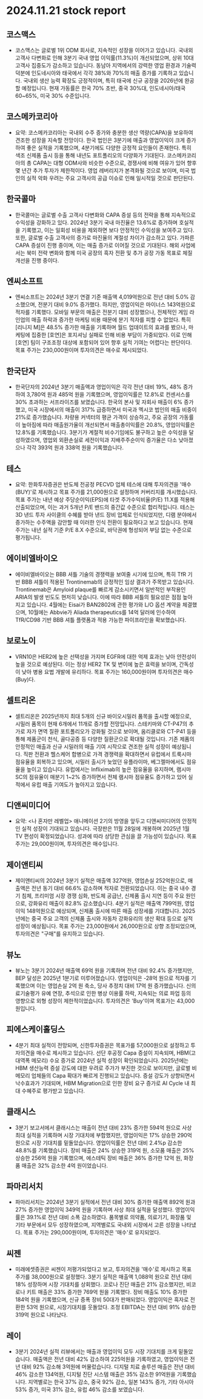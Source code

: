 # 2024.11.21 stock report
## 코스맥스
- 코스맥스는 글로벌 1위 ODM 회사로, 지속적인 성장을 이어가고 있습니다. 국내외 고객사 다변화로 인해 3분기 국내 영업 이익률(11.3%)이 개선되었으며, 상위 10대 고객사 집중도가 감소하고 있습니다. 동남아 지역에서의 강력한 영업 환경과 기술력 덕분에 인도네시아와 태국에서 각각 38%와 70%의 매출 증가를 기록하고 있습니다. 국내외 생산 능력 확장도 긍정적이며, 특히 태국에 신규 공장을 2026년에 완공할 예정입니다. 현재 가동률은 한국 70% 초반, 중국 30%대, 인도네시아/태국 60~65%, 미국 30% 수준입니다.
## 코스메카코리아
- 요약: 코스메카코리아는 국내외 수주 증가와 충분한 생산 역량(CAPA)을 보유하여 견조한 성장을 지속할 전망이다. 한국 법인은 3분기에 매출과 영업이익이 크게 증가하여 좋은 실적을 기록했으며, 4분기에도 다양한 긍정적 요인들이 존재한다. 특히 색조 신제품 출시 등을 통해 내년도 포트폴리오의 다양화가 기대된다. 코스메카코리아의 총 CAPA는 대형 ODM사와 비슷한 수준으로, 경쟁사에 비해 여유가 있어 향후 몇 년간 추가 투자가 제한적이다. 영업 레버리지가 본격화될 것으로 보이며, 미국 법인의 실적 악화 우려는 주요 고객사의 공급 이슈로 인해 일시적일 것으로 판단된다.
## 한국콜마
- 한국콜마는 글로벌 수출 고객사 다변화와 CAPA 증설 등의 전략을 통해 지속적으로 수익성을 강화하고 있다. 2024년 3분기 국내 마진율은 13.6%로 증가하며 호실적을 기록했고, 이는 일회성 비용을 제외하면 보다 안정적인 수익성을 보여주고 있다. 또한, 글로벌 수출 고객사의 증가로 마진율의 계절성 차이가 감소하고 있다. 가파른 CAPA 증설이 진행 중이며, 이는 매출 증가로 이어질 것으로 기대된다. 해외 사업에서는 북미 전략 변화와 함께 미국 공장의 흑자 전환 및 추가 공장 가동 목표로 체질 개선을 진행 중이다.
## 엔씨소프트
- 엔씨소프트는 2024년 3분기 연결 기준 매출액 4,019억원으로 전년 대비 5.0% 감소했으며, 전분기 대비 9.0% 증가했다. 하지만, 영업이익은 마이너스 143억원으로 적자를 기록했다. 모바일 부문의 매출은 전분기 대비 성장했으나, 전체적인 게임 라인업의 매출 하락과 증가한 마케팅 비용 때문에 분기 적자를 피할 수 없었다. 특히 [리니지 M]은 48.5% 증가한 매출을 기록하며 월드 업데이트의 효과를 봤으나, 마케팅에 집중한 [호연]은 포지셔닝 실패로 인해 비용 부담이 가중되었다. 이로 인해 [호연] 팀이 구조조정 대상에 포함되어 있어 향후 실적 기여는 어렵다는 판단이다. 목표 주가는 230,000원이며 투자의견은 매수로 제시되었다.
## 한국단자
- 한국단자의 2024년 3분기 매출액과 영업이익은 각각 전년 대비 19%, 48% 증가하여 3,780억 원과 485억 원을 기록했으며, 영업이익률은 12.8%로 컨센서스를 30% 초과하는 서프라이즈를 보였습니다. 한국의 본사 및 자회사 매출이 6% 증가했고, 미국 시장에서의 매출이 317% 급증하면서 미국과 멕시코 법인의 매출 비중이 21%로 증가했습니다. 차량용 커넥터의 평균 가격이 상승하고, 주요 공장의 가동률이 높아짐에 따라 매출원가율이 개선되면서 매출총이익률은 20.8%, 영업이익률은 12.8%를 기록했습니다. 3분기가 계절적 비수기임에도 불구하고 높은 수익성을 달성하였으며, 영업외 외환손실로 세전이익과 지배주주순이익 증가율은 다소 낮아졌으나 각각 393억 원과 338억 원을 기록했습니다.
## 테스
- 요약: 한화투자증권은 반도체 전공정 PECVD 업체 테스에 대해 투자의견을 '매수(BUY)'로 제시하고 목표 주가를 21,000원으로 설정하며 커버리지를 개시했습니다. 목표 주가는 내년 예상 주당순이익(EPS)에 타겟 주가수익비율(P/E) 11.X를 적용해 산출되었으며, 이는 과거 5개년 P/E 밴드의 중간값 수준으로 합리적입니다. 테스는 3D 낸드 투자 사이클의 수혜를 받아 낸드 장비 업체로 인식되었지만, 디램 분야에서 증가하는 수주액을 감안할 때 이러한 인식 전환이 필요하다고 보고 있습니다. 현재 주가는 내년 실적 기준 P/E 8.X 수준으로, 바닥권에 형성되어 부담 없는 수준으로 평가됩니다.

## 에이비엘바이오
- 에이비엘바이오는 BBB 셔틀 기술의 경쟁력을 보여줄 시기에 있으며, 특히 TfR 기반 BBB 셔틀이 적용된 Trontinemab의 긍정적인 임상 결과가 주목받고 있습니다. Trontinemab은 Amyloid plaque를 빠르게 감소시키면서 일반적인 부작용인 ARIA의 발생 빈도도 현저히 낮습니다. 이에 따라 BBB 셔틀의 필요성은 점점 높아지고 있습니다. 4월에는 Eisai가 BAN2802에 관한 평가와 L/O 옵션 계약을 체결했으며, 10월에는 Abbvie가 Aliada therapeutics를 14억 달러에 인수하여 TfR/CD98 기반 BBB 셔틀 플랫폼과 적용 가능한 파이프라인을 확보했습니다.
## 보로노이
- VRN10은 HER2에 높은 선택성을 가지며 EGFR에 대한 억제 효과는 낮아 안전성이 높을 것으로 예상된다. 이는 정상 HER2 TK 및 변이에 높은 효력을 보이며, 간독성이 낮아 병용 요법 개발에 유리하다. 목표 주가는 160,000원이며 투자의견은 매수(Buy)다.
## 셀트리온
- 셀트리온은 2025년까지 최대 5개의 신규 바이오시밀러 품목을 출시할 예정으로, 시밀러 품목이 현재 6개에서 11개로 증가할 전망입니다. 스테키마와 CT-P47의 추가로 자가 면역 질환 포트폴리오가 강화될 것으로 보이며, 옴리클로와 CT-P41 등을 통해 제품군이 천식, 골다공증 등 다양한 질환군으로 확대될 것입니다. 기존 제품의 안정적인 매출과 신규 시밀러의 매출 기여 시작으로 견조한 실적 성장이 예상됩니다. 직판 전환과 헬스케어 합병으로 가격 경쟁력을 확대하면서 유럽에서 트룩시마 점유율을 회복하고 있으며, 시밀러 출시가 늦었던 유플라이마, 베그젤마에서도 점유율을 높이고 있습니다. 유럽에서는 Infliximab의 높은 점유율을 유지하며, 램시마SC의 점유율이 매분기 1~2% 증가하면서 전체 램시마 점유율도 증가하고 있어 실적에서 유럽 매출 기여도가 높아지고 있습니다.
## 디앤씨미디어
- 요약: <나 혼자만 레벨업> 애니메이션 2기의 방영을 앞두고 디앤씨미디어의 안정적인 실적 성장이 기대되고 있습니다. 극장판은 11월 28일에 개봉하며 2025년 1월 TV 편성이 확정되었습니다. 성과에 따라 상당한 관심을 끌 가능성이 있습니다. 목표 주가는 29,000원이며, 투자의견은 매수입니다.
## 제이앤티씨
- 제이앤티씨의 2024년 3분기 실적은 매출액 327억원, 영업손실 252억원으로, 매출액은 전년 동기 대비 66.6% 감소하며 적자로 전환되었습니다. 이는 중국 내수 경기 침체, 프리미엄 시장 경쟁 심화, 반도체 공급난, 신제품 출시 지연 등이 주요 원인으로, 강화유리 매출이 82.8% 감소했습니다. 4분기 실적은 매출액 799억원, 영업이익 148억원으로 예상되며, 신제품 출시에 따른 매출 성장세를 기대합니다. 2025년에는 중국 주요 고객의 신제품 출시와 자동차 강화유리의 생산 확대 등으로 실적 성장이 예상됩니다. 목표 주가는 23,000원에서 26,000원으로 상향 조정되었으며, 투자의견은 "구매"를 유지하고 있습니다.
## 뷰노
- 뷰노는 3분기 2024년 매출액 69억 원을 기록하며 전년 대비 92.4% 증가했지만, BEP 달성은 2025년 1분기로 미루어졌습니다. 영업이익은 -28억 원으로 적자를 기록했으며 이는 영업손실 2억 원 축소, 당사 추정치 대비 17억 원 증가했습니다. 신의료기술평가 유예 연장, 추석으로 인한 병상 이용률 하락, 지속되는 의료 파업 등의 영향으로 외형 성장이 제한적이었습니다. 투자의견은 'Buy'이며 목표가는 43,000원입니다.
## 피에스케이홀딩스
- 4분기 최대 실적이 전망되며, 신한투자증권은 목표가를 57,000원으로 설정하고 투자의견을 매수로 제시하고 있습니다. 선단 후공정 Capa 증설이 지속되며, HBM(고대역폭 메모리) 수요 증가로 2024년 실적 성장이 확인되었습니다. 2025년에는 HBM 생산능력 증설 강도에 대한 우려로 주가가 부진한 것으로 보이지만, 글로벌 비메모리 업체들의 Capa 확대가 빠르게 진행되고 있습니다. 증설 강도가 상향되면서 낙수효과가 기대되며, HBM Migration으로 인한 장비 요구 증가로 AI Cycle 내 최대 수혜주로 평가받고 있습니다.
## 클래시스
- 3분기 보고서에서 클래시스는 매출이 전년 대비 23% 증가한 594억 원으로 사상 최대 실적을 기록하며 시장 기대치에 부합했지만, 영업이익은 17% 상승한 290억 원으로 시장 기대치를 밑돌았습니다. 영업이익률은 전년 대비 2.4%p 감소한 48.8%를 기록했습니다. 장비 매출은 24% 상승한 319억 원, 소모품 매출은 25% 상승한 256억 원을 기록했으며, 에스테틱 장비 매출은 36% 증가한 12억 원, 화장품 매출은 32% 감소한 4억 원이었습니다.
## 파마리서치
- 파마리서치는 2024년 3분기 실적에서 전년 대비 30% 증가한 매출액 892억 원과 27% 증가한 영업이익 349억 원을 기록하며 사상 최대 실적을 달성했다. 영업이익률은 39.1%로 전년 대비 소폭 감소하였다. 품목별로 의약품, 의료기기, 화장품 및 기타 부문에서 모두 성장하였으며, 지역별로도 국내외 시장에서 고른 성장을 나타냈다. 목표 주가는 290,000원이며, 투자의견은 '매수'로 유지되었다.
## 씨젠
- 미래에셋증권은 씨젠이 저평가되었다고 보고, 투자의견을 '매수'로 제시하고 목표 주가를 38,000원으로 설정했다. 3분기 실적은 매출액 1,088억 원으로 전년 대비 18% 성장하며 시장 기대치를 상회했다. 코로나 진단 매출은 21% 감소했지만, 비코로나 키트 매출은 33% 증가한 769억 원을 기록했다. 장비 매출도 10% 증가한 184억 원을 기록했으며, 신규 증폭 장비 50대가 판매되었다. 영업이익은 흑자로 전환한 53억 원으로, 시장기대치를 웃돌았다. 조정 EBITDA는 전년 대비 91% 상승한 319억 원으로 나타났다.
## 레이
- 3분기 2024년 실적 리뷰에서는 매출과 영업이익 모두 시장 기대치를 크게 밑돌았습니다. 매출액은 전년 대비 42% 감소하여 225억원을 기록하였고, 영업이익은 전년 대비 92% 감소해 3억원에 머물렀습니다. 디지털 치료 솔루션 매출은 전년 대비 46% 감소한 134억원, 디지털 진단 시스템 매출은 35% 감소한 91억원을 기록했습니다. 지역별로는 한국 37% 감소, 중국 92% 감소, 일본 143% 증가, 기타 아시아 53% 증가, 미국 31% 감소, 유럽 46% 감소를 보였습니다.